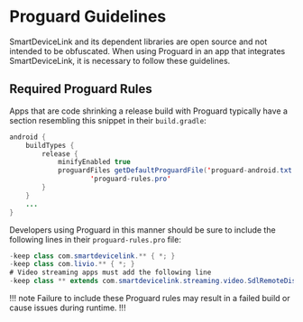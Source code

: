# Proguard Guidelines

SmartDeviceLink and its dependent libraries are open source and not intended to be obfuscated. When using Proguard in an app that integrates SmartDeviceLink, it is necessary to follow these guidelines.

## Required Proguard Rules
Apps that are code shrinking a release build with Proguard typically have a section resembling this snippet in their `build.gradle`:

```java
android {
    buildTypes {
        release {
            minifyEnabled true
            proguardFiles getDefaultProguardFile('proguard-android.txt'),
                    'proguard-rules.pro'
        }
    }
    ...
}
```

Developers using Proguard in this manner should be sure to include the following lines in their `proguard-rules.pro` file:

```java
-keep class com.smartdevicelink.** { *; }
-keep class com.livio.** { *; }
# Video streaming apps must add the following line
-keep class ** extends com.smartdevicelink.streaming.video.SdlRemoteDisplay { *; }
```

!!! note
Failure to include these Proguard rules may result in a failed build or cause issues during runtime.
!!!
